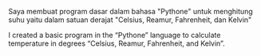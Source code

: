 Saya membuat program dasar dalam bahasa "Pythone" untuk menghitung suhu yaitu dalam satuan derajat "Celsius, Reamur, Fahrenheit, dan Kelvin"

I created a basic program in the “Pythone” language to calculate temperature in degrees “Celsius, Reamur, Fahrenheit, and Kelvin”.
